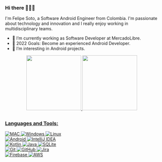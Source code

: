 ### Hi there 👋👋👋

I'm Felipe Soto, a Software Android Engineer from Colombia. I'm passionate about technology and innovation and I really enjoy working in multidisciplinary teams.

- 🌱 I’m currently working as Software Developer at MercadoLibre.
- 🥅 2022 Goals: Become an experienced Android Developer.
- 👀 I’m interesting in Android projects.

<div align="center">
  <a href="https://github.com/mariofsoto">
  
  <img height="180em" src="https://github-readme-stats.vercel.app/api?username=mariofsoto&show_icons=true&theme=algolia"/>
    <img height="180em" src="https://github-readme-stats.vercel.app/api/top-langs/?username=mariofsoto&theme=algolia"/>    
</div>

##

### Languages and Tools:  
![MAC](https://img.shields.io/badge/MacOS-%23323330.svg?style=for-the-badge&logo=apple&logoColor=white)
![Windows](https://img.shields.io/badge/Windows-0078D6?style=for-the-badge&logo=windows&logoColor=white)
![Linux](https://img.shields.io/badge/linux-FCC624?style=for-the-badge&logo=linux&logoColor=white)  
![Android](https://img.shields.io/badge/Android%20Studio-3DDC84?style=for-the-badge&logo=androidstudio&logoColor=white)
![IntelliJ IDEA](https://img.shields.io/badge/IntelliJ%20Idea-149EF2?style=for-the-badge&logo=IntelliJIDEA&logoColor=white)   
![Kotlin](https://img.shields.io/badge/Kotlin-7F52FF?&style=for-the-badge&logo=kotlin&logoColor=white)
![Java](https://img.shields.io/badge/Java-1793D1?style=for-the-badge&logo=oracle&logoColor=white)
![SQLite](https://img.shields.io/badge/Sqlite-003B57?style=for-the-badge&logo=sqlite&logoColor=white)  
![Git](https://img.shields.io/badge/git-%23F05033.svg?style=for-the-badge&logo=git&logoColor=white)
![GitHub](https://img.shields.io/badge/github-%23121011.svg?style=for-the-badge&logo=github&logoColor=white)
![Jira](https://img.shields.io/badge/jira-0052CC.svg?style=for-the-badge&logo=jira&logoColor=white)  
![Firebase](https://img.shields.io/badge/Firebase-FFCA28?style=for-the-badge&logo=firebase&logoColor=white)
![AWS](https://img.shields.io/badge/Amazon%20Aws-232F3E?style=for-the-badge&logo=amazonaws&logoColor=white)

<!--
**mariofsoto/mariofsoto** is a ✨ _special_ ✨ repository because its `README.md` (this file) appears on your GitHub profile.

Here are some ideas to get you started:

- 🔭 I’m currently working on ...
- 🌱 I’m currently learning ...
- 👯 I’m looking to collaborate on ...
- 🤔 I’m looking for help with ...
- 💬 Ask me about ...
- 📫 How to reach me: ...
- 😄 Pronouns: ...
- ⚡ Fun fact: ...
-->
